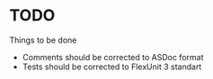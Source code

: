 # TODO #

Things to be done

  * Comments should be corrected to ASDoc format
  * Tests should be corrected to FlexUnit 3 standart